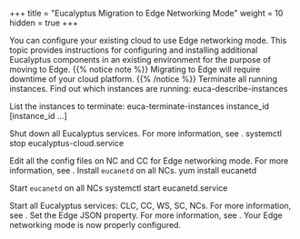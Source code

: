+++
title = "Eucalyptus Migration to Edge Networking Mode"
weight = 10
hidden = true
+++

You can configure your existing cloud to use Edge networking mode. This topic provides instructions for configuring and installing additional Eucalyptus components in an existing environment for the purpose of moving to Edge.
{{% notice note %}}
Migrating to Edge will require downtime of your cloud platform. 
{{% /notice %}}
Terminate all running instances. Find out which instances are running: 
    euca-describe-instances

List the instances to terminate: 
    euca-terminate-instances instance_id [instance_id ...]

Shut down all Eucalyptus services. For more information, see [](upgrade_shutdown.dita) . 
    systemctl stop eucalyptus-cloud.service

Edit all the config files on NC and CC for Edge networking mode. For more information, see [](nw_edge.dita) . Install `eucanetd` on all NCs. 
    yum install eucanetd

Start `eucanetd` on all NCs 
    systemctl start eucanetd.service

Start all Eucalyptus services: CLC, CC, WS, SC, NCs. For more information, see [](starting_euca.dita) . Set the Edge JSON property. For more information, see [](nw_edge.dita#nw_edge_json) . Your Edge networking mode is now properly configured. 